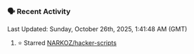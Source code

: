 ### 🗣 Recent Activity

<!--RECENT_ACTIVITY:last_update-->
Last Updated: Sunday, October 26th, 2025, 1:41:48 AM (GMT)
<!--RECENT_ACTIVITY:last_update_end-->
<!--RECENT_ACTIVITY:start-->
1. ⭐ Starred [NARKOZ/hacker-scripts](https://github.com/NARKOZ/hacker-scripts)<br>
<!--RECENT_ACTIVITY:end-->
